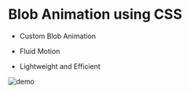 # Blob Animation using CSS

- Custom Blob Animation

- Fluid Motion

- Lightweight and Efficient

![demo](https://github.com/minahilx/ImageBlobAnimationUsingCSS/assets/71601253/fd4906ef-0694-4623-8e3e-ed21b15e9580)
